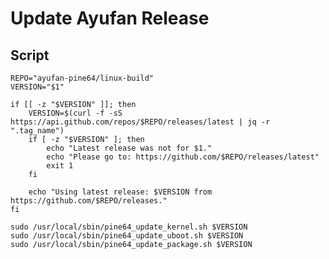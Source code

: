 # Update Ayufan Release

## Script

    REPO="ayufan-pine64/linux-build"
    VERSION="$1"

    if [[ -z "$VERSION" ]]; then
        VERSION=$(curl -f -sS https://api.github.com/repos/$REPO/releases/latest | jq -r ".tag_name")
        if [ -z "$VERSION" ]; then
            echo "Latest release was not for $1."
            echo "Please go to: https://github.com/$REPO/releases/latest"
            exit 1
        fi

        echo "Using latest release: $VERSION from https://github.com/$REPO/releases."
    fi

    sudo /usr/local/sbin/pine64_update_kernel.sh $VERSION
    sudo /usr/local/sbin/pine64_update_uboot.sh $VERSION
    sudo /usr/local/sbin/pine64_update_package.sh $VERSION

